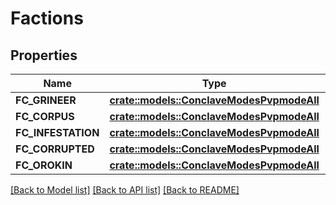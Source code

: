 # Factions

## Properties

Name | Type | Description | Notes
------------ | ------------- | ------------- | -------------
**FC_GRINEER** | [**crate::models::ConclaveModesPvpmodeAll**](conclave_modes_PVPMODE_ALL.md) |  | 
**FC_CORPUS** | [**crate::models::ConclaveModesPvpmodeAll**](conclave_modes_PVPMODE_ALL.md) |  | 
**FC_INFESTATION** | [**crate::models::ConclaveModesPvpmodeAll**](conclave_modes_PVPMODE_ALL.md) |  | 
**FC_CORRUPTED** | [**crate::models::ConclaveModesPvpmodeAll**](conclave_modes_PVPMODE_ALL.md) |  | 
**FC_OROKIN** | [**crate::models::ConclaveModesPvpmodeAll**](conclave_modes_PVPMODE_ALL.md) |  | 

[[Back to Model list]](../README.md#documentation-for-models) [[Back to API list]](../README.md#documentation-for-api-endpoints) [[Back to README]](../README.md)


